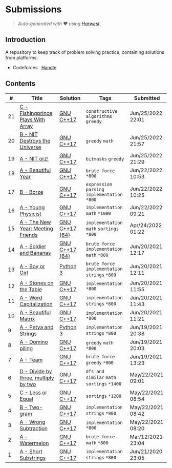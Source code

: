 # Submissions

> _Auto-generated with ❤ using [Harwest](https://github.com/nileshsah/harwest-tool)_

## Introduction

A repository to keep track of problem solving practice, containing solutions from platforms:

- Codeforces &nbsp; [Handle](https://codeforces.com/profile/ShubhamkumarAnand)

## Contents

| #   | Title                                                                                | Solution                                 | Tags                                            | Submitted         |
| --- | ------------------------------------------------------------------------------------ | ---------------------------------------- | ----------------------------------------------- | ----------------- |
| 21  | [C - Fishingprince Plays With Array](https://codeforces.com/contest/1696/problem/C)  | [GNU C++17](./codeforces/1696/C.cpp)     | `constructive algorithms` `greedy`              | Jun/25/2022 22:01 |
| 20  | [B - NIT Destroys the Universe](https://codeforces.com/contest/1696/problem/B)       | [GNU C++17](./codeforces/1696/B.cpp)     | `greedy` `math`                                 | Jun/25/2022 21:57 |
| 19  | [A - NIT orz!](https://codeforces.com/contest/1696/problem/A)                        | [GNU C++17](./codeforces/1696/A.cpp)     | `bitmasks` `greedy`                             | Jun/25/2022 21:29 |
| 18  | [A - Beautiful Year](https://codeforces.com/contest/271/problem/A)                   | [GNU C++17](./codeforces/271/A.cpp)      | `brute force` `*800`                            | Jun/22/2022 10:53 |
| 17  | [B - Borze](https://codeforces.com/contest/32/problem/B)                             | [GNU C++17](./codeforces/32/B.cpp)       | `expression parsing` `implementation` `*800`    | Jun/22/2022 10:25 |
| 16  | [A - Young Physicist](https://codeforces.com/contest/69/problem/A)                   | [GNU C++17](./codeforces/69/A.cpp)       | `implementation` `math` `*1000`                 | Jun/22/2022 09:21 |
| 15  | [A - The New Year: Meeting Friends](https://codeforces.com/contest/723/problem/A)    | [GNU C++17 (64)](./codeforces/723/A.cpp) | `implementation` `math` `sortings` `*800`       | Apr/24/2022 01:22 |
| 14  | [A - Soldier and Bananas](https://codeforces.com/contest/546/problem/A)              | [GNU C++17 (64)](./codeforces/546/A.cpp) | `brute force` `implementation` `math` `*800`    | Jun/20/2021 12:17 |
| 13  | [A - Boy or Girl](https://codeforces.com/contest/236/problem/A)                      | [Python 3](./codeforces/236/A.py)        | `brute force` `implementation` `strings` `*800` | Jun/20/2021 12:11 |
| 12  | [A - Stones on the Table](https://codeforces.com/contest/266/problem/A)              | [GNU C++17](./codeforces/266/A.cpp)      | `implementation` `*800`                         | Jun/20/2021 11:55 |
| 11  | [A - Word Capitalization](https://codeforces.com/contest/281/problem/A)              | [GNU C++17](./codeforces/281/A.cpp)      | `implementation` `strings` `*800`               | Jun/20/2021 11:43 |
| 10  | [A - Beautiful Matrix](https://codeforces.com/contest/263/problem/A)                 | [GNU C++17](./codeforces/263/A.cpp)      | `implementation` `*800`                         | Jun/20/2021 11:21 |
| 9   | [A - Petya and Strings](https://codeforces.com/contest/112/problem/A)                | [Python 3](./codeforces/112/A.py)        | `implementation` `strings` `*800`               | Jun/19/2021 20:38 |
| 8   | [A - Domino piling](https://codeforces.com/contest/50/problem/A)                     | [GNU C++17](./codeforces/50/A.cpp)       | `greedy` `math` `*800`                          | Jun/19/2021 20:03 |
| 7   | [A - Team](https://codeforces.com/contest/231/problem/A)                             | [GNU C++17](./codeforces/231/A.cpp)      | `brute force` `greedy` `*800`                   | Jun/19/2021 13:23 |
| 6   | [D - Divide by three, multiply by two](https://codeforces.com/contest/977/problem/D) | [GNU C++17](./codeforces/977/D.cpp)      | `dfs and similar` `math` `sortings` `*1400`     | May/22/2021 09:01 |
| 5   | [C - Less or Equal](https://codeforces.com/contest/977/problem/C)                    | [GNU C++17](./codeforces/977/C.cpp)      | `sortings` `*1200`                              | May/22/2021 08:54 |
| 4   | [B - Two-gram](https://codeforces.com/contest/977/problem/B)                         | [GNU C++17](./codeforces/977/B.cpp)      | `implementation` `strings` `*900`               | May/22/2021 08:42 |
| 3   | [A - Wrong Subtraction](https://codeforces.com/contest/977/problem/A)                | [GNU C++17](./codeforces/977/A.cpp)      | `implementation` `*800`                         | May/22/2021 08:20 |
| 2   | [A - Watermelon](https://codeforces.com/contest/4/problem/A)                         | [GNU C++17](./codeforces/4/A.cpp)        | `brute force` `math` `*800`                     | Mar/12/2021 23:04 |
| 1   | [A - Short Substrings](https://codeforces.com/contest/1367/problem/A)                | [GNU C++17](./codeforces/1367/A.cpp)     | `implementation` `strings` `*800`               | Jun/21/2020 23:05 |

